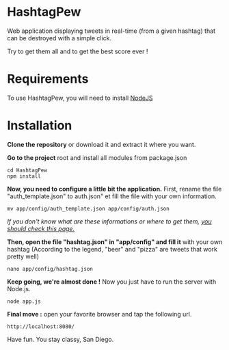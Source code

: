 # HashtagPew
Web application displaying tweets in real-time (from a given hashtag) that can be destroyed with a simple click.

Try to get them all and to get the best score ever !

# Requirements
To use HashtagPew, you will need to install [NodeJS](https://nodejs.org)

# Installation
**Clone the repository** or download it and extract it where you want.

**Go to the project** root and install all modules from package.json
```
cd HashtagPew
npm install
```
**Now, you need to configure a little bit the application.**
First, rename the file "auth_template.json" to auth.json" et fill the file with your own information.
```
mv app/config/auth_template.json app/config/auth.json
```
*If you don't know what are these informations or where to get them, [you should check this page.](https://dev.twitter.com/oauth/overview)*

**Then, open the file "hashtag.json" in "app/config" and fill it** with your own hashtag (According to the legend, "beer" and "pizza" are tweets that work pretty well)
```
nano app/config/hashtag.json
```
**Keep going, we're almost done !** Now you just have to run the server with Node.js.
```
node app.js
```
**Final move :** open your favorite browser and tap the following url.
```
http://localhost:8080/
```
Have fun. You stay classy, San Diego.